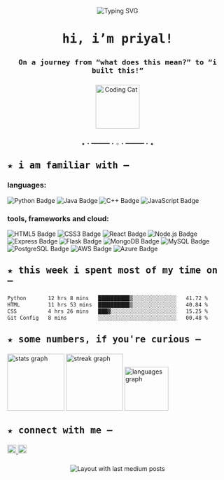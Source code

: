<p align="center">
  <img src="https://readme-typing-svg.demolab.com?font=Fira+Code&size=24&pause=1000&center=true&vCenter=true&color=fa6485&width=480&lines=whoa,+you+found+me+on+GitHub!" alt="Typing SVG" />
</p>

# <p align="center"><samp> hi, i’m priyal!</samp></p>
### <p align="center"><samp><strong>On a journey from “what does this mean?” to “i built this!”</strong></samp></p>

###

<p align="center">
  <img src="https://media.giphy.com/media/JIX9t2j0ZTN9S/giphy.gif" height="100" alt="Coding Cat" />
</p>

###
<p align="center"><samp>✦・━━━━━・✧・━━━━━・✦</samp></p>

###

## <p><samp><strong>★ i am familiar with –</strong></samp></p>
  
  ### languages:
  <p>
    <img src="https://img.shields.io/badge/-Python-000?&logo=Python" alt="Python Badge"/>
    <img src="https://img.shields.io/badge/-Java-000?&logo=Java" alt="Java Badge"/>
    <img src="https://img.shields.io/badge/-C++-000?&logo=cplusplus&logoColor=white" alt="C++ Badge"/>
    <img src="https://img.shields.io/badge/-JavaScript-000?&logo=JavaScript" alt="JavaScript Badge"/>
    
  </p>
  
  ### tools, frameworks and cloud:
  <p>
    <img src="https://img.shields.io/badge/-HTML5-000?&logo=HTML5" alt="HTML5 Badge"/>
    <img src="https://img.shields.io/badge/-CSS3-000?&logo=CSS3" alt="CSS3 Badge"/>
    <img src="https://img.shields.io/badge/-React-000?&logo=React" alt="React Badge"/>
    <img src="https://img.shields.io/badge/-Node.js-000?&logo=nodedotjs" alt="Node.js Badge"/>
    <img src="https://img.shields.io/badge/-Express-000?&logo=express&logoColor=white" alt="Express Badge"/>
    <img src="https://img.shields.io/badge/-Flask-000?&logo=flask&logoColor=white" alt="Flask Badge"/>
    <img src="https://img.shields.io/badge/-MongoDB-000?&logo=mongodb" alt="MongoDB Badge"/>
    <img src="https://img.shields.io/badge/-MySQL-000?&logo=mysql" alt="MySQL Badge"/>
    <img src="https://img.shields.io/badge/-PostgreSQL-000?&logo=postgresql" alt="PostgreSQL Badge"/>
    <img src="https://img.shields.io/badge/-AWS-000?&logo=amazonaws" alt="AWS Badge"/>
    <img src="https://img.shields.io/badge/-Azure-000?&logo=microsoftazure" alt="Azure Badge"/>
  </p>
  
</div>

###

## <p><samp><strong>★ this week i spent most of my time on –</strong></samp></p>

<!--START_SECTION:waka-->

```txt
Python       12 hrs 8 mins   ██████████▒░░░░░░░░░░░░░░   41.72 %
HTML         11 hrs 53 mins  ██████████▒░░░░░░░░░░░░░░   40.84 %
CSS          4 hrs 26 mins   ███▓░░░░░░░░░░░░░░░░░░░░░   15.25 %
Git Config   8 mins          ░░░░░░░░░░░░░░░░░░░░░░░░░   00.48 %
```

<!--END_SECTION:waka-->

###


<!--p><samp><strong>★ currently exploring –</strong></samp></p-->
<!--ul><samp>
  <li>building projects in Flask & React</li>
  <li>learning AWS and Azure fundamentals</li>
  <li>strengthening Data Structures & Algorithms</li>
</samp></ul-->

###

## <p><samp><strong>★ some numbers, if you're curious –</strong></samp></p>

<div align="left">
  <img src="https://github-readme-stats.vercel.app/api?username=priyal-pandey&hide_title=false&hide_rank=false&show_icons=true&include_all_commits=true&count_private=true&disable_animations=false&theme=dracula&locale=en&hide_border=true&order=1&custom_title=my%20github%20stats" height="130" alt="stats graph" />
  <img src="https://streak-stats.demolab.com?user=priyal-pandey&locale=en&mode=daily&theme=dracula&hide_border=true&border_radius=5&order=3" height="130" alt="streak graph" />
  <img src="https://github-readme-stats.vercel.app/api/top-langs?username=priyal-pandey&locale=en&hide_title=true&layout=compact&card_width=320&langs_count=5&theme=dracula&hide_border=true&order=2" height="100" alt="languages graph" />
</div>

###

## <p><samp><strong>★ connect with me –</strong></samp></p>

<div align="left">
  <a href="https://www.linkedin.com/in/priyalpandey/" target="_blank">
    <img src="https://img.shields.io/static/v1?message=LinkedIn&logo=linkedin&label=&color=0077B5&logoColor=white&labelColor=&style=flat" height="20" alt="linkedin logo" />
  </a>
  <a href="https://medium.com/@priyal.pandey" target="_blank">
    <img src="https://img.shields.io/static/v1?message=Medium&logo=medium&label=&color=12100E&logoColor=white&labelColor=&style=flat" height="20" alt="medium logo" />
  </a>
</div>

###


<!--p><samp><strong>★ check out my posts on medium –</strong></samp></p-->

<div align="center">
  <img src="https://github-read-medium-git-main.pahlevikun.vercel.app/latest?limit=4&username=priyal.pandey&theme=radical" alt="Layout with last medium posts" />
</div>








